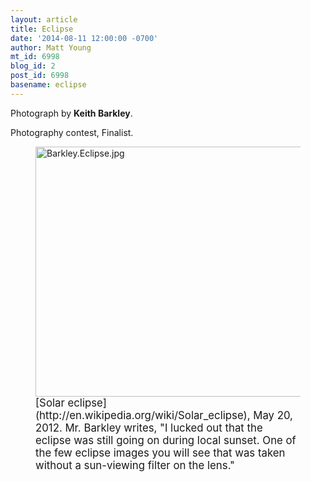 ```yaml
---
layout: article
title: Eclipse
date: '2014-08-11 12:00:00 -0700'
author: Matt Young
mt_id: 6998
blog_id: 2
post_id: 6998
basename: eclipse
---
```

Photograph by **Keith Barkley**.

Photography contest, Finalist.

<figure>
<img src="/PT/uploads/2014/Barkley.Eclipse.jpg" alt="Barkley.Eclipse.jpg" width="600" height="400" />
<figcaption markdown="span">
<big>[Solar eclipse](http://en.wikipedia.org/wiki/Solar_eclipse), May 20, 2012. Mr. Barkley writes, "I lucked out that the eclipse was still going on during local sunset. One of the few eclipse images you will see that was taken without a sun-viewing filter on the lens."</big>

</figcaption>
</figure>
